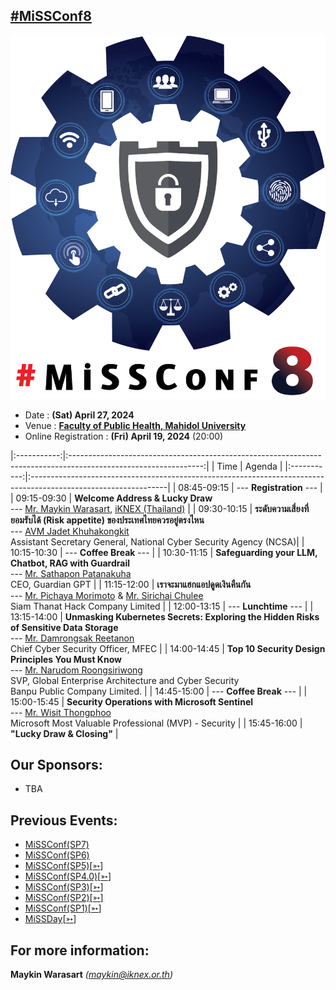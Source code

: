 ## [#MiSSConf8](https://missconf.github.io/8)

[![](/8/MiSSConf8.png "MiSSConf(SP7)")](https://www.facebook.com/hashtag/missconf8)

+ Date : **(Sat) April 27, 2024**
+ Venue : **[Faculty of Public Health, Mahidol University](https://maps.app.goo.gl/2u52DswotDRD1crs5)**
+ Online Registration : **(Fri) April 19, 2024** (20:00)

|:-----------:|:---------------------------------------------------------------------------------------------------------------:|
|     Time    |      Agenda																				                		|
|:-----------:|:----------------------------------------------------------------------------------------------------------------|
| 08:45-09:15 | --- **Registration** ---                                                                                        |
| 09:15-09:30 | **Welcome Address & Lucky Draw** <br>--- [Mr. Maykin Warasart](#), [iKNEX (Thailand)](https://iknex.or.th)      |
| 09:30-10:15 | **ระดับความเสี่ยงที่ยอมรับได้ (Risk appetite) ของประเทศไทยควรอยู่ตรงไหน** <br>--- [AVM Jadet Khuhakongkit](https://www.facebook.com/jadetk) <br>Assistant Secretary General, National Cyber Security Agency (NCSA)|
| 10:15-10:30 | --- **Coffee Break** --- |
| 10:30-11:15 | **Safeguarding your LLM, Chatbot, RAG with Guardrail** <br>--- [Mr. Sathapon Patanakuha](https://www.facebook.com/banksathapon) <br>CEO, Guardian GPT                                                |
| 11:15-12:00 | **เราจะมาแฮกแอปดูดเงินคืนกัน** <br>--- [Mr. Pichaya Morimoto](https://www.facebook.com/index.htmli) & [Mr. Sirichai Chulee](https://www.facebook.com/jame.sirichaiz) <br>Siam Thanat Hack Company Limited  |
| 12:00-13:15 | --- **Lunchtime** ---                                                                                                                                                                                |
| 13:15-14:00 | **Unmasking Kubernetes Secrets: Exploring the Hidden Risks of Sensitive Data Storage** <br>--- [Mr. Damrongsak Reetanon](https://www.facebook.com/damrongsak) <br>Chief Cyber Security Officer, MFEC |
| 14:00-14:45 | **Top 10 Security Design Principles You Must Know** <br>--- [Mr. Narudom Roongsiriwong](https://www.facebook.com/narudomr) <br>SVP, Global Enterprise Architecture and Cyber Security <br>Banpu Public Company Limited.              |
| 14:45-15:00 | --- **Coffee Break** --- |
| 15:00-15:45 | **Security Operations with Microsoft Sentinel** <br>--- [Mr. Wisit Thongphoo](https://www.facebook.com/wt.sectalks) <br>Microsoft Most Valuable Professional (MVP) - Security |
| 15:45-16:00 | **"Lucky Draw & Closing"** |


## Our Sponsors:
* TBA


## Previous Events:
* [MiSSConf(SP7)](https://www.techtalkthai.com/missconfsp7-registration/)
* [MiSSConf(SP6)](https://www.techtalkthai.com/missconf-sp6-virtual-event-registration/)
* [MiSSConf(SP5)](https://www.techtalkthai.com/misscoinf-sp5-date-and-agenda-are-announced/)[[➳](https://www.facebook.com/notes/2450050635052739/)]
* [MiSSConf(SP4.0)](https://www.techtalkthai.com/missconfsp4-0-registration-will-start-in-2018-03-16/)[[➳](https://www.facebook.com/notes/1998382990191517)]
* [MiSSConf(SP3)](https://www.techtalkthai.com/missconfsp3-registration-date-is-marked-at-march-15th-2017-12-00/)[[➳](https://www.facebook.com/notes/1590473300982490)]
* [MiSSConf(SP2)](https://www.techtalkthai.com/missconfsp2-tickets-will-be-available-for-free-at-noon-of-2016-11-03/)[[➳](https://www.facebook.com/notes/1435209959842159)]
* [MiSSConf(SP1)](https://www.techtalkthai.com/introduce-to-missconfsp1-free-it-security-seminar/)[[➳](https://www.facebook.com/notes/1292590137437476)]
* [MiSSDay](https://www.techtalkthai.com/it-connect-miss-day/)[[➳](https://www.facebook.com/notes/1257877097575447)]


## For more information:
**Maykin Warasart** *(maykin@iknex.or.th)*
